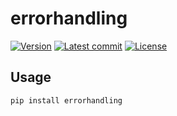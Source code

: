 # errorhandling

[![Version](https://img.shields.io/github/v/tag/dominicparga/errorhandling-py?label=Version&style=for-the-badge)](https://github.com/dominicparga/errorhandling-py/tags)
[![Latest commit](https://img.shields.io/github/last-commit/dominicparga/errorhandling-py?label=Latest%20Commit&logo=github&style=for-the-badge)](https://github.com/dominicparga/errorhandling-py/commits)
[![License](https://img.shields.io/github/license/dominicparga/errorhandling-py?style=for-the-badge)](https://github.com/dominicparga/errorhandling-py/blob/stable/LICENSE)

## Usage

```bash
pip install errorhandling
```
